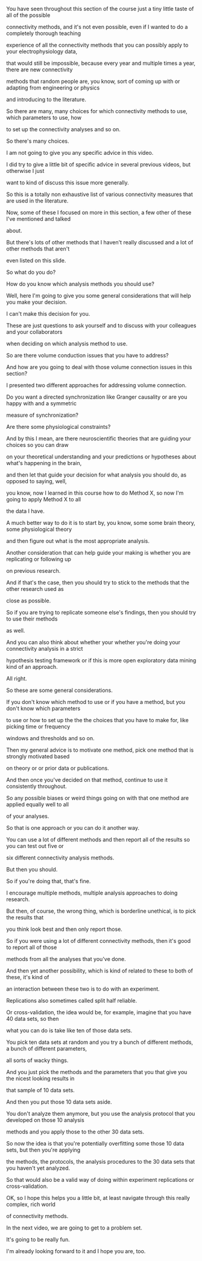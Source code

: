 You have seen throughout this section of the course just a tiny little taste of all of the possible

connectivity methods, and it's not even possible, even if I wanted to do a completely thorough teaching

experience of all the connectivity methods that you can possibly apply to your electrophysiology data,

that would still be impossible, because every year and multiple times a year, there are new connectivity

methods that random people are, you know, sort of coming up with or adapting from engineering or physics

and introducing to the literature.

So there are many, many choices for which connectivity methods to use, which parameters to use, how

to set up the connectivity analyses and so on.

So there's many choices.

I am not going to give you any specific advice in this video.

I did try to give a little bit of specific advice in several previous videos, but otherwise I just

want to kind of discuss this issue more generally.

So this is a totally non exhaustive list of various connectivity measures that are used in the literature.

Now, some of these I focused on more in this section, a few other of these I've mentioned and talked

about.

But there's lots of other methods that I haven't really discussed and a lot of other methods that aren't

even listed on this slide.

So what do you do?

How do you know which analysis methods you should use?

Well, here I'm going to give you some general considerations that will help you make your decision.

I can't make this decision for you.

These are just questions to ask yourself and to discuss with your colleagues and your collaborators

when deciding on which analysis method to use.

So are there volume conduction issues that you have to address?

And how are you going to deal with those volume connection issues in this section?

I presented two different approaches for addressing volume connection.

Do you want a directed synchronization like Granger causality or are you happy with and a symmetric

measure of synchronization?

Are there some physiological constraints?

And by this I mean, are there neuroscientific theories that are guiding your choices so you can draw

on your theoretical understanding and your predictions or hypotheses about what's happening in the brain,

and then let that guide your decision for what analysis you should do, as opposed to saying, well,

you know, now I learned in this course how to do Method X, so now I'm going to apply Method X to all

the data I have.

A much better way to do it is to start by, you know, some some brain theory, some physiological theory

and then figure out what is the most appropriate analysis.

Another consideration that can help guide your making is whether you are replicating or following up

on previous research.

And if that's the case, then you should try to stick to the methods that the other research used as

close as possible.

So if you are trying to replicate someone else's findings, then you should try to use their methods

as well.

And you can also think about whether your whether you're doing your connectivity analysis in a strict

hypothesis testing framework or if this is more open exploratory data mining kind of an approach.

All right.

So these are some general considerations.

If you don't know which method to use or if you have a method, but you don't know which parameters

to use or how to set up the the the choices that you have to make for, like picking time or frequency

windows and thresholds and so on.

Then my general advice is to motivate one method, pick one method that is strongly motivated based

on theory or or prior data or publications.

And then once you've decided on that method, continue to use it consistently throughout.

So any possible biases or weird things going on with that one method are applied equally well to all

of your analyses.

So that is one approach or you can do it another way.

You can use a lot of different methods and then report all of the results so you can test out five or

six different connectivity analysis methods.

But then you should.

So if you're doing that, that's fine.

I encourage multiple methods, multiple analysis approaches to doing research.

But then, of course, the wrong thing, which is borderline unethical, is to pick the results that

you think look best and then only report those.

So if you were using a lot of different connectivity methods, then it's good to report all of those

methods from all the analyses that you've done.

And then yet another possibility, which is kind of related to these to both of these, it's kind of

an interaction between these two is to do with an experiment.

Replications also sometimes called split half reliable.

Or cross-validation, the idea would be, for example, imagine that you have 40 data sets, so then

what you can do is take like ten of those data sets.

You pick ten data sets at random and you try a bunch of different methods, a bunch of different parameters,

all sorts of wacky things.

And you just pick the methods and the parameters that you that give you the nicest looking results in

that sample of 10 data sets.

And then you put those 10 data sets aside.

You don't analyze them anymore, but you use the analysis protocol that you developed on those 10 analysis

methods and you apply those to the other 30 data sets.

So now the idea is that you're potentially overfitting some those 10 data sets, but then you're applying

the methods, the protocols, the analysis procedures to the 30 data sets that you haven't yet analyzed.

So that would also be a valid way of doing within experiment replications or cross-validation.

OK, so I hope this helps you a little bit, at least navigate through this really complex, rich world

of connectivity methods.

In the next video, we are going to get to a problem set.

It's going to be really fun.

I'm already looking forward to it and I hope you are, too.